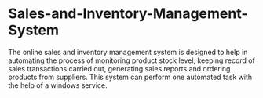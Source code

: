 # Sales-and-Inventory-Management-System
The online sales and inventory management system is designed to help in automating the process of monitoring product stock level, keeping record of sales transactions carried out, generating sales reports and ordering products from suppliers. This system can perform one automated task with the help of a windows service. 

